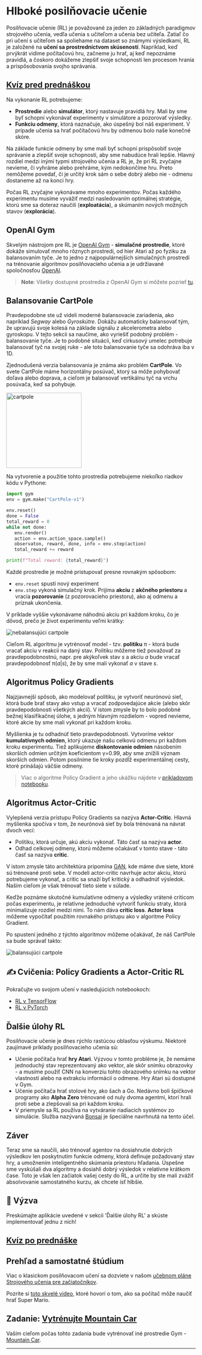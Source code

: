 <!--
CO_OP_TRANSLATOR_METADATA:
{
  "original_hash": "04395657fc01648f8f70484d0e55ab67",
  "translation_date": "2025-09-23T14:02:13+00:00",
  "source_file": "lessons/6-Other/22-DeepRL/README.md",
  "language_code": "sk"
}
-->
# Hlboké posilňovacie učenie

Posilňovacie učenie (RL) je považované za jeden zo základných paradigmov strojového učenia, vedľa učenia s učiteľom a učenia bez učiteľa. Zatiaľ čo pri učení s učiteľom sa spoliehame na dataset so známymi výsledkami, RL je založené na **učení sa prostredníctvom skúseností**. Napríklad, keď prvýkrát vidíme počítačovú hru, začneme ju hrať, aj keď nepoznáme pravidlá, a čoskoro dokážeme zlepšiť svoje schopnosti len procesom hrania a prispôsobovania svojho správania.

## [Kvíz pred prednáškou](https://ff-quizzes.netlify.app/en/ai/quiz/43)

Na vykonanie RL potrebujeme:

* **Prostredie** alebo **simulátor**, ktorý nastavuje pravidlá hry. Mali by sme byť schopní vykonávať experimenty v simulátore a pozorovať výsledky.
* **Funkciu odmeny**, ktorá naznačuje, ako úspešný bol náš experiment. V prípade učenia sa hrať počítačovú hru by odmenou bolo naše konečné skóre.

Na základe funkcie odmeny by sme mali byť schopní prispôsobiť svoje správanie a zlepšiť svoje schopnosti, aby sme nabudúce hrali lepšie. Hlavný rozdiel medzi inými typmi strojového učenia a RL je, že pri RL zvyčajne nevieme, či vyhráme alebo prehráme, kým nedokončíme hru. Preto nemôžeme povedať, či je určitý krok sám o sebe dobrý alebo nie - odmenu dostaneme až na konci hry.

Počas RL zvyčajne vykonávame mnoho experimentov. Počas každého experimentu musíme vyvážiť medzi nasledovaním optimálnej stratégie, ktorú sme sa doteraz naučili (**exploatácia**), a skúmaním nových možných stavov (**explorácia**).

## OpenAI Gym

Skvelým nástrojom pre RL je [OpenAI Gym](https://gym.openai.com/) - **simulačné prostredie**, ktoré dokáže simulovať mnoho rôznych prostredí, od hier Atari až po fyziku za balansovaním tyče. Je to jedno z najpopulárnejších simulačných prostredí na trénovanie algoritmov posilňovacieho učenia a je udržiavané spoločnosťou [OpenAI](https://openai.com/).

> **Note**: Všetky dostupné prostredia z OpenAI Gym si môžete pozrieť [tu](https://gym.openai.com/envs/#classic_control).

## Balansovanie CartPole

Pravdepodobne ste už videli moderné balansovacie zariadenia, ako napríklad *Segway* alebo *Gyroskútre*. Dokážu automaticky balansovať tým, že upravujú svoje kolesá na základe signálu z akcelerometra alebo gyroskopu. V tejto sekcii sa naučíme, ako vyriešiť podobný problém - balansovanie tyče. Je to podobné situácii, keď cirkusový umelec potrebuje balansovať tyč na svojej ruke - ale toto balansovanie tyče sa odohráva iba v 1D.

Zjednodušená verzia balansovania je známa ako problém **CartPole**. Vo svete CartPole máme horizontálny posúvač, ktorý sa môže pohybovať doľava alebo doprava, a cieľom je balansovať vertikálnu tyč na vrchu posúvača, keď sa pohybuje.

<img alt="cartpole" src="images/cartpole.png" width="200"/>

Na vytvorenie a použitie tohto prostredia potrebujeme niekoľko riadkov kódu v Pythone:

```python
import gym
env = gym.make("CartPole-v1")

env.reset()
done = False
total_reward = 0
while not done:
   env.render()
   action = env.action_space.sample()
   observaton, reward, done, info = env.step(action)
   total_reward += reward

print(f"Total reward: {total_reward}")
```

Každé prostredie je možné pristupovať presne rovnakým spôsobom:
* `env.reset` spustí nový experiment
* `env.step` vykoná simulačný krok. Prijíma **akciu** z **akčného priestoru** a vracia **pozorovanie** (z pozorovacieho priestoru), ako aj odmenu a príznak ukončenia.

V príklade vyššie vykonávame náhodnú akciu pri každom kroku, čo je dôvod, prečo je život experimentu veľmi krátky:

![nebalansujúci cartpole](../../../../../lessons/6-Other/22-DeepRL/images/cartpole-nobalance.gif)

Cieľom RL algoritmu je vytrénovať model - tzv. **politiku** &pi; - ktorá bude vracať akciu v reakcii na daný stav. Politiku môžeme tiež považovať za pravdepodobnostnú, napr. pre akýkoľvek stav *s* a akciu *a* bude vracať pravdepodobnosť &pi;(*a*|*s*), že by sme mali vykonať *a* v stave *s*.

## Algoritmus Policy Gradients

Najzjavnejší spôsob, ako modelovať politiku, je vytvoriť neurónovú sieť, ktorá bude brať stavy ako vstup a vracať zodpovedajúce akcie (alebo skôr pravdepodobnosti všetkých akcií). V istom zmysle by to bolo podobné bežnej klasifikačnej úlohe, s jedným hlavným rozdielom - vopred nevieme, ktoré akcie by sme mali vykonať pri každom kroku.

Myšlienka je tu odhadnúť tieto pravdepodobnosti. Vytvoríme vektor **kumulatívnych odmien**, ktorý ukazuje našu celkovú odmenu pri každom kroku experimentu. Tiež aplikujeme **diskontovanie odmien** násobením skorších odmien určitým koeficientom &gamma;=0.99, aby sme znížili význam skorších odmien. Potom posilníme tie kroky pozdĺž experimentálnej cesty, ktoré prinášajú väčšie odmeny.

> Viac o algoritme Policy Gradient a jeho ukážku nájdete v [príkladovom notebooku](CartPole-RL-TF.ipynb).

## Algoritmus Actor-Critic

Vylepšená verzia prístupu Policy Gradients sa nazýva **Actor-Critic**. Hlavná myšlienka spočíva v tom, že neurónová sieť by bola trénovaná na návrat dvoch vecí:

* Politiku, ktorá určuje, akú akciu vykonať. Táto časť sa nazýva **actor**.
* Odhad celkovej odmeny, ktorú môžeme očakávať v tomto stave - táto časť sa nazýva **critic**.

V istom zmysle táto architektúra pripomína [GAN](../../4-ComputerVision/10-GANs/README.md), kde máme dve siete, ktoré sú trénované proti sebe. V modeli actor-critic navrhuje actor akciu, ktorú potrebujeme vykonať, a critic sa snaží byť kritický a odhadnúť výsledok. Naším cieľom je však trénovať tieto siete v súlade.

Keďže poznáme skutočné kumulatívne odmeny a výsledky vrátené criticom počas experimentu, je relatívne jednoduché vytvoriť funkciu straty, ktorá minimalizuje rozdiel medzi nimi. To nám dáva **critic loss**. **Actor loss** môžeme vypočítať použitím rovnakého prístupu ako v algoritme Policy Gradient.

Po spustení jedného z týchto algoritmov môžeme očakávať, že náš CartPole sa bude správať takto:

![balansujúci cartpole](../../../../../lessons/6-Other/22-DeepRL/images/cartpole-balance.gif)

## ✍️ Cvičenia: Policy Gradients a Actor-Critic RL

Pokračujte vo svojom učení v nasledujúcich notebookoch:

* [RL v TensorFlow](CartPole-RL-TF.ipynb)
* [RL v PyTorch](CartPole-RL-PyTorch.ipynb)

## Ďalšie úlohy RL

Posilňovacie učenie je dnes rýchlo rastúcou oblasťou výskumu. Niektoré zaujímavé príklady posilňovacieho učenia sú:

* Učenie počítača hrať **hry Atari**. Výzvou v tomto probléme je, že nemáme jednoduchý stav reprezentovaný ako vektor, ale skôr snímku obrazovky - a musíme použiť CNN na konverziu tohto obrazového snímku na vektor vlastností alebo na extrakciu informácií o odmene. Hry Atari sú dostupné v Gym.
* Učenie počítača hrať stolové hry, ako šach a Go. Nedávno boli špičkové programy ako **Alpha Zero** trénované od nuly dvoma agentmi, ktorí hrali proti sebe a zlepšovali sa pri každom kroku.
* V priemysle sa RL používa na vytváranie riadiacich systémov zo simulácie. Služba nazývaná [Bonsai](https://azure.microsoft.com/services/project-bonsai/?WT.mc_id=academic-77998-cacaste) je špeciálne navrhnutá na tento účel.

## Záver

Teraz sme sa naučili, ako trénovať agentov na dosiahnutie dobrých výsledkov len poskytnutím funkcie odmeny, ktorá definuje požadovaný stav hry, a umožnením inteligentného skúmania priestoru hľadania. Úspešne sme vyskúšali dva algoritmy a dosiahli dobrý výsledok v relatívne krátkom čase. Toto je však len začiatok vašej cesty do RL, a určite by ste mali zvážiť absolvovanie samostatného kurzu, ak chcete ísť hlbšie.

## 🚀 Výzva

Preskúmajte aplikácie uvedené v sekcii 'Ďalšie úlohy RL' a skúste implementovať jednu z nich!

## [Kvíz po prednáške](https://ff-quizzes.netlify.app/en/ai/quiz/44)

## Prehľad a samostatné štúdium

Viac o klasickom posilňovacom učení sa dozviete v našom [učebnom pláne Strojového učenia pre začiatočníkov](https://github.com/microsoft/ML-For-Beginners/blob/main/8-Reinforcement/README.md).

Pozrite si [toto skvelé video](https://www.youtube.com/watch?v=qv6UVOQ0F44), ktoré hovorí o tom, ako sa počítač môže naučiť hrať Super Mario.

## Zadanie: [Vytrénujte Mountain Car](lab/README.md)

Vaším cieľom počas tohto zadania bude vytrénovať iné prostredie Gym - [Mountain Car](https://www.gymlibrary.ml/environments/classic_control/mountain_car/).

---

